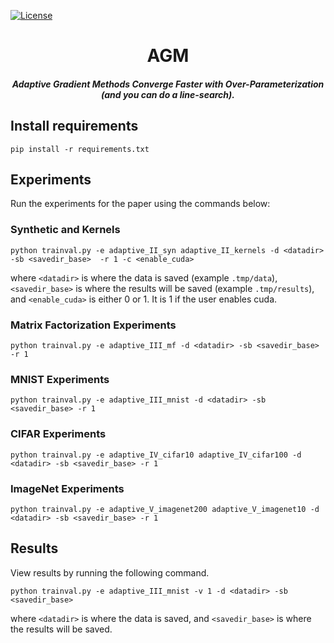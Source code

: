 

[![License](https://img.shields.io/badge/License-Apache%202.0-blue.svg)](https://opensource.org/licenses/Apache-2.0)

<h1 align="center">AGM</h1>
<h5 align="center">Adaptive Gradient Methods Converge Faster with Over-Parameterization (and you can do a line-search).</h5>



## Install requirements
`pip install -r requirements.txt` 


## Experiments

Run the experiments for the paper using the commands below:

### Synthetic and Kernels

```
python trainval.py -e adaptive_II_syn adaptive_II_kernels -d <datadir> -sb <savedir_base>  -r 1 -c <enable_cuda>
```
where `<datadir>` is where the data is saved (example `.tmp/data`),  `<savedir_base>` is where the results will be saved (example `.tmp/results`), and `<enable_cuda>` is either 0 or 1. It is 1 if the user enables cuda.

### Matrix Factorization Experiments

```
python trainval.py -e adaptive_III_mf -d <datadir> -sb <savedir_base> -r 1
```

### MNIST Experiments

```
python trainval.py -e adaptive_III_mnist -d <datadir> -sb <savedir_base> -r 1
```

### CIFAR Experiments

```
python trainval.py -e adaptive_IV_cifar10 adaptive_IV_cifar100 -d <datadir> -sb <savedir_base> -r 1
```

### ImageNet Experiments

```
python trainval.py -e adaptive_V_imagenet200 adaptive_V_imagenet10 -d <datadir> -sb <savedir_base> -r 1
```


## Results

View results by running the following command.

```
python trainval.py -e adaptive_III_mnist -v 1 -d <datadir> -sb <savedir_base>
```

where `<datadir>` is where the data is saved, and `<savedir_base>` is where the results will be saved.
